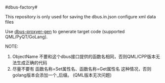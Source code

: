 #dbus-factory#

This repository is only used for saving the dbus.in.json configure xml data files

Use [dbus-proxyer-gen](https://github.com/linuxdeepin/go-lib/tree/master/dbus/proxyer) to generate target code (supported QML/PyQT/GoLang).


NOTE:
1. ObjectName 不要和这个dbus接口提供的函数名相同，否则QML/CPP版本无法生成正确的代码
2. 尽量不要有 函数名称=Set属性名、函数名称=Get属性名  这种情况，否则golang版本会添加一个_后缀。  (QML版本无次问题)
